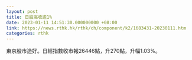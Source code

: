 ```yaml
---
layout: post
title: 日股高收逾1%
date: 2023-01-11 14:51:30.000000000 +08:00
link: https://news.rthk.hk/rthk/ch/component/k2/1683431-20230111.htm
categories: rthk
---
```


東京股市造好。日經指數收市報26446點，升270點，升幅1.03%。
